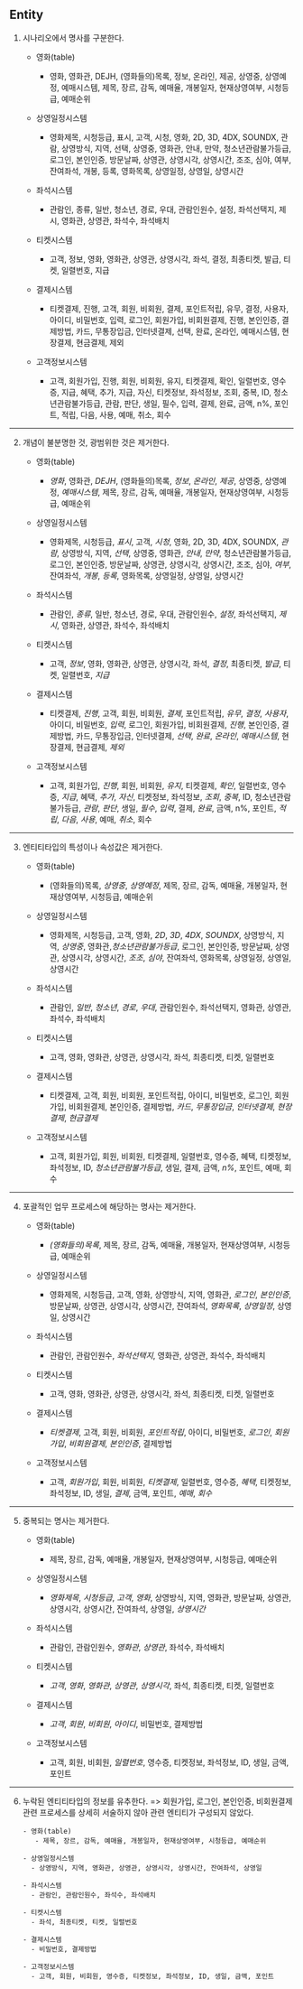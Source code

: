 ## Entity

1. 시나리오에서 명사를 구분한다.

   - 영화(table)

     - 영화, 영화관, DEJH, (영화들의)목록, 정보, 온라인, 제공, 상영중, 상영예정, 예매시스템, 제목, 장르, 감독, 예매율, 개봉일자, 현재상영여부, 시청등급, 예매순위

   - 상영일정시스템

     - 영화제목, 시청등급, 표시, 고객, 시청, 영화, 2D, 3D, 4DX, SOUNDX, 관람, 상영방식, 지역, 선택, 상영중, 영화관, 안내, 만약, 청소년관람불가등급, 로그인, 본인인증, 방문날짜, 상영관, 상영시각, 상영시간, 조조, 심야, 여부, 잔여좌석, 개봉, 등록, 영화목록, 상영일정, 상영일, 상영시간

   - 좌석시스템

     - 관람인, 종류, 일반, 청소년, 경로, 우대, 관람인원수, 설정, 좌석선택지, 제시, 영화관, 상영관, 좌석수, 좌석배치

   - 티켓시스템

     - 고객, 정보, 영화, 영화관, 상영관, 상영시각, 좌석, 결정, 최종티켓, 발급, 티켓, 일렬번호, 지급

   - 결제시스템

     - 티켓결제, 진행, 고객, 회원, 비회원, 결제, 포인트적립, 유무, 결정, 사용자, 아이디, 비밀번호, 입력, 로그인, 회원가입, 비회원결제, 진행, 본인인증, 결제방법, 카드, 무통장입금, 인터넷결제, 선택, 완료, 온라인, 예매시스템, 현장결제, 현금결제, 제외

   - 고객정보시스템
     - 고객, 회원가입, 진행, 회원, 비회원, 유지, 티켓결제, 확인, 일렬번호, 영수증, 지급, 혜택, 추가, 지급, 자신, 티켓정보, 좌석정보, 조회, 중복, ID, 청소년관람불가등급, 관람, 판단, 생일, 필수, 입력, 결제, 완료, 금액, n%, 포인트, 적립, 다음, 사용, 예매, 취소, 회수

---

2. 개념이 불분명한 것, 광범위한 것은 제거한다.

   - 영화(table)

     - _영화_, 영화관, _DEJH_, (영화들의)목록, _정보_, _온라인_, _제공_, 상영중, 상영예정, _예매시스템_, 제목, 장르, 감독, 예매율, 개봉일자, 현재상영여부, 시청등급, 예매순위

   - 상영일정시스템

     - 영화제목, 시청등급, _표시_, 고객, _시청_, 영화, 2D, 3D, 4DX, SOUNDX, _관람_, 상영방식, 지역, _선택_, 상영중, 영화관, _안내_, _만약_, 청소년관람불가등급, 로그인, 본인인증, 방문날짜, 상영관, 상영시각, 상영시간, 조조, 심야, _여부_, 잔여좌석, _개봉_, _등록_, 영화목록, 상영일정, 상영일, 상영시간

   - 좌석시스템

     - 관람인, _종류_, 일반, 청소년, 경로, 우대, 관람인원수, _설정_, 좌석선택지, _제시_, 영화관, 상영관, 좌석수, 좌석배치

   - 티켓시스템

     - 고객, _정보_, 영화, 영화관, 상영관, 상영시각, 좌석, _결정_, 최종티켓, _발급_, 티켓, 일렬번호, _지급_

   - 결제시스템

     - 티켓결제, _진행_, 고객, 회원, 비회원, _결제_, 포인트적립, _유무_, _결정_, _사용자_, 아이디, 비밀번호, _입력_, 로그인, 회원가입, 비회원결제, _진행_, 본인인증, 결제방법, 카드, 무통장입금, 인터넷결제, _선택_, _완료_, _온라인_, _예매시스템_, 현장결제, 현금결제, _제외_

   - 고객정보시스템
     - 고객, 회원가입, _진행_, 회원, 비회원, _유지_, 티켓결제, _확인_, 일렬번호, 영수증, _지급_, 혜택, _추가_, _자신_, 티켓정보, 좌석정보, _조회_, _중복_, ID, 청소년관람불가등급, _관람_, _판단_, 생일, _필수_, _입력_, 결제, _완료_, 금액, n%, 포인트, _적립_, _다음_, _사용_, 예매, _취소_, 회수

---

3. 엔티티타입의 특성이나 속성값은 제거한다.

   - 영화(table)

     - (영화들의)목록, _상영중_, _상영예정_, 제목, 장르, 감독, 예매율, 개봉일자, 현재상영여부, 시청등급, 예매순위

   - 상영일정시스템

     - 영화제목, 시청등급, 고객, 영화, _2D_, _3D_, _4DX_, _SOUNDX_, 상영방식, 지역, _상영중_, 영화관,_청소년관람불가등급_, 로그인, 본인인증, 방문날짜, 상영관, 상영시각, 상영시간, _조조_, _심야_, 잔여좌석, 영화목록, 상영일정, 상영일, 상영시간

   - 좌석시스템

     - 관람인, _일반_, _청소년_, _경로_, _우대_, 관람인원수, 좌석선택지, 영화관, 상영관, 좌석수, 좌석배치

   - 티켓시스템

     - 고객, 영화, 영화관, 상영관, 상영시각, 좌석, 최종티켓, 티켓, 일렬번호

   - 결제시스템

     - 티켓결제, 고객, 회원, 비회원, 포인트적립, 아이디, 비밀번호, 로그인, 회원가입, 비회원결제, 본인인증, 결제방법, _카드_, _무통장입금_, _인터넷결제_, _현장결제_, _현금결제_

   - 고객정보시스템
     - 고객, 회원가입, 회원, 비회원, 티켓결제, 일렬번호, 영수증, 혜택, 티켓정보, 좌석정보, ID, _청소년관람불가등급_, 생일, 결제, 금액, _n%_, 포인트, 예매, 회수

---

4. 포괄적인 업무 프로세스에 해당하는 명사는 제거한다.

   - 영화(table)

     - _(영화들의)목록_, 제목, 장르, 감독, 예매율, 개봉일자, 현재상영여부, 시청등급, 예매순위

   - 상영일정시스템

     - 영화제목, 시청등급, 고객, 영화, 상영방식, 지역, 영화관, _로그인_, _본인인증_, 방문날짜, 상영관, 상영시각, 상영시간, 잔여좌석, _영화목록_, _상영일정_, 상영일, 상영시간

   - 좌석시스템

     - 관람인, 관람인원수, _좌석선택지_, 영화관, 상영관, 좌석수, 좌석배치

   - 티켓시스템

     - 고객, 영화, 영화관, 상영관, 상영시각, 좌석, 최종티켓, 티켓, 일렬번호

   - 결제시스템

     - _티켓결제_, 고객, 회원, 비회원, _포인트적립_, 아이디, 비밀번호, _로그인_, _회원가입_, _비회원결제_, _본인인증_, 결제방법

   - 고객정보시스템
     - 고객, _회원가입_, 회원, 비회원, _티켓결제_, 일렬번호, 영수증, _혜택_, 티켓정보, 좌석정보, ID, 생일, _결제_, 금액, 포인트, _예매_, _회수_

---

5. 중복되는 명사는 제거한다.

   - 영화(table)

     - 제목, 장르, 감독, 예매율, 개봉일자, 현재상영여부, 시청등급, 예매순위

   - 상영일정시스템

     - _영화제목_, _시청등급_, _고객_, _영화_, 상영방식, 지역, 영화관, 방문날짜, 상영관, 상영시각, 상영시간, 잔여좌석, 상영일, _상영시간_

   - 좌석시스템

     - 관람인, 관람인원수, _영화관_, _상영관_, 좌석수, 좌석배치

   - 티켓시스템

     - _고객_, _영화_, _영화관_, _상영관_, _상영시각_, 좌석, 최종티켓, 티켓, 일렬번호

   - 결제시스템

     - _고객_, _회원_, _비회원_, _아이디_, 비밀번호, 결제방법

   - 고객정보시스템
     - 고객, 회원, 비회원, _일렬번호_, 영수증, 티켓정보, 좌석정보, ID, 생일, 금액, 포인트

---

6.  누락된 엔티티타입의 정보를 유추한다.
    => 회원가입, 로그인, 본인인증, 비회원결제 관련 프로세스를 상세히 서술하지 않아 관련 엔티티가 구성되지 않았다.

        - 영화(table)
           - 제목, 장르, 감독, 예매율, 개봉일자, 현재상영여부, 시청등급, 예매순위

        - 상영일정시스템
          - 상영방식, 지역, 영화관, 상영관, 상영시각, 상영시간, 잔여좌석, 상영일

        - 좌석시스템
          - 관람인, 관람인원수, 좌석수, 좌석배치

        - 티켓시스템
          - 좌석, 최종티켓, 티켓, 일렬번호

        - 결제시스템
          - 비밀번호, 결제방법

        - 고객정보시스템
          - 고객, 회원, 비회원, 영수증, 티켓정보, 좌석정보, ID, 생일, 금액, 포인트
